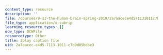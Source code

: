 ```yaml
---
content_type: resource
description: ''
file: /courses/9-13-the-human-brain-spring-2019/2a7aacece4d571131011c7b9d05bdbe3_B4a0WdGp52g.srt
file_type: application/x-subrip
learning_resource_types: []
ocw_type: OCWFile
resourcetype: Other
title: 3play caption file
uid: 2a7aacec-e4d5-7113-1011-c7b9d05bdbe3
---
```

